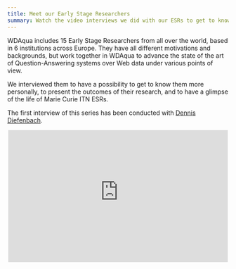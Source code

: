 ```yaml
---
title: Meet our Early Stage Researchers
summary: Watch the video interviews we did with our ESRs to get to know them.
---
```


WDAqua includes 15 Early Stage Researchers from all over the world, based in 6 institutions across Europe.
They have all different motivations and backgrounds, but work together in WDAqua to advance the state of the art of Question-Answering systems over Web data under various points of view.

We interviewed them to have a possibility to get to know them more personally, to present the outcomes of their research, and to have a glimpse of the life of Marie Curie ITN ESRs.

The first interview of this series has been conducted with [Dennis Diefenbach](http://wdaqua.eu/students/dennis-diefenbach/). 

<div align="center"> 
<iframe width="500" height="300" src="https://www.youtube-nocookie.com/embed/e009i333JWI?rel=0" frameborder="0" allow="autoplay; encrypted-media" allowfullscreen></iframe>
</iframe>
</div>
